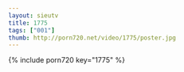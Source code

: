 ```yaml
--- 
layout: sieutv
title: 1775
tags: ["001"]
thumb: http://porn720.net/video/1775/poster.jpg
---
```

{% include porn720 key="1775" %} 

